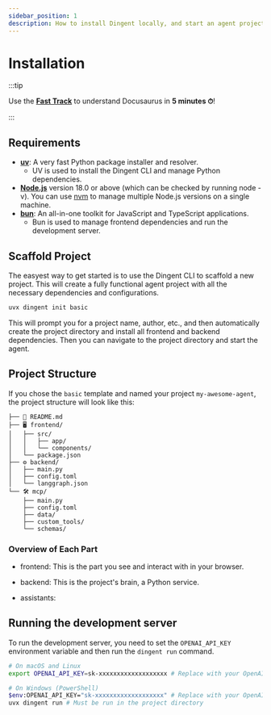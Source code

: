 ```yaml
---
sidebar_position: 1
description: How to install Dingent locally, and start an agent project in no time.
---
```


# Installation

:::tip

Use the **[Fast Track](intro.md#fast-track)** to understand Docusaurus in **5 minutes ⏱**!

:::

## Requirements
- [**uv**](https://docs.astral.sh/uv/getting-started/installation/): A very fast Python package installer and resolver.
    - UV is used to install the Dingent CLI and manage Python dependencies.
- [**Node.js**](https://nodejs.org/en/download/) version 18.0 or above (which can be checked by running node -v). You can use [nvm](https://github.com/nvm-sh/nvm) to manage multiple Node.js versions on a single machine.
- [**bun**](https://bun.com/docs/installation): An all-in-one toolkit for JavaScript and TypeScript applications.
    - Bun is used to manage frontend dependencies and run the development server.
## Scaffold Project
The easyest way to get started is to use the Dingent CLI to scaffold a new project. This will create a fully functional agent project with all the necessary dependencies and configurations.

```bash
uvx dingent init basic
```
This will prompt you for a project name, author, etc., and then automatically create the project directory and install all frontend and backend dependencies.
Then you can navigate to the project directory and start the agent.

## Project Structure
If you chose the `basic` template and named your project `my-awesome-agent`, the project structure will look like this:
```
├── 📄 README.md
├── 🖥️ frontend/
│   ├── src/
│   │   ├── app/
│   │   └── components/
│   └── package.json
├── ⚙️ backend/
│   ├── main.py
│   ├── config.toml
│   └── langgraph.json
└── 🛠️ mcp/
    ├── main.py
    ├── config.toml
    ├── data/
    ├── custom_tools/
    └── schemas/
```
### Overview of Each Part
- frontend: This is the part you see and interact with in your browser.

- backend: This is the project's brain, a Python service.

- assistants:

## Running the development server
To run the development server, you need to set the `OPENAI_API_KEY` environment variable and then run the `dingent run` command.

```bash
# On macOS and Linux
export OPENAI_API_KEY=sk-xxxxxxxxxxxxxxxxxxx # Replace with your OpenAI API Key

# On Windows (PowerShell)
$env:OPENAI_API_KEY="sk-xxxxxxxxxxxxxxxxxxx" # Replace with your OpenAI API Key
uvx dingent run # Must be run in the project directory
```
